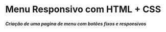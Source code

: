 # Menu Responsivo com HTML + CSS
##### Criação de uma pagina de menu com botões fixos e responsivos
